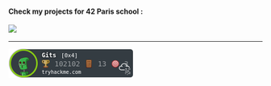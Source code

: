 #### Check my projects for 42 Paris school :

[![](https://user-images.githubusercontent.com/91064070/147281451-3d9d4c4e-9a56-4f4e-8682-e2df9c15944a.png)](https://github.com/ThePush/42_cursus)

***

[![](https://raw.githubusercontent.com/ThePush/ThePush/master/assets/thm_propic.png)](https://tryhackme.com/p/Gits)

